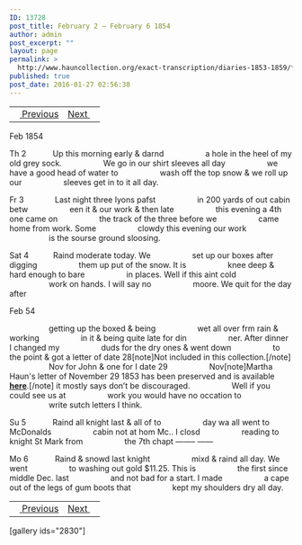 ```yaml
---
ID: 13728
post_title: February 2 – February 6 1854
author: admin
post_excerpt: ""
layout: page
permalink: >
  http://www.hauncollection.org/exact-transcription/diaries-1853-1859/february-2-february-6-1854/
published: true
post_date: 2016-01-27 02:56:38
---
```

<table style="width: 100%;" align="center">
<tbody>
<tr>
<td><a href="http://www.hauncollection.org/diaries-1853-1859/january-25-february-1-1854/"><img src="https://lh3.googleusercontent.com/-EFJpxxNiPNw/VqgtWBCZrMI/AAAAAAAAAFU/WfY4lPFWWkg/s800-Ic42/Soeb-Plain-Arrows-8-10px.png" alt="" width="10" height="10" /> Previous</a></td>
<td style="text-align: right;"><a href="http://www.hauncollection.org/diaries-1853-1859/february-7-february-14-1854/">Next <img src="https://lh3.googleusercontent.com/-67k0cYlpXHw/VqgtWKz1MXI/AAAAAAAAAFU/k9PW_Piyurk/s800-Ic42/Soeb-Plain-Arrows-5-10px.png" alt="" width="10" height="10" /></a></td>
</tr>
</tbody>
</table>
Feb 1854

Th 2            Up this morning early &amp; darnd
<span style="margin-left: 70px;">a hole in the heel of my old grey sock.
<span style="margin-left: 70px;">We go in our shirt sleeves all day
<span style="margin-left: 70px;">we have a good head of water to
<span style="margin-left: 70px;">wash off the top snow &amp; we roll up our
<span style="margin-left: 70px;">sleeves get in to it all day.</span></span></span></span></span>

Fr 3              Last night three lyons pafst
<span style="margin-left: 70px;">in 200 yards of out cabin betw
<span style="margin-left: 70px;">een it &amp; our work &amp; then late
<span style="margin-left: 70px;">this evening a 4th one came on
<span style="margin-left: 70px;">the track of the three before we
<span style="margin-left: 70px;">came home from work. Some
<span style="margin-left: 70px;">clowdy this evening our work
<span style="margin-left: 70px;">is the sourse ground sloosing.</span></span></span></span></span></span></span>

Sat 4           Raind moderate today. We
<span style="margin-left: 70px;">set up our boxes after digging
<span style="margin-left: 70px;">them up put of the snow. It is
<span style="margin-left: 70px;">knee deep &amp; hard enough to bare
<span style="margin-left: 70px;">in places. Well if this aint cold
<span style="margin-left: 70px;">work on hands. I will say no
<span style="margin-left: 70px;">moore. We quit for the day after</span></span></span></span></span></span>

Feb 54

<span style="margin-left: 70px;">getting up the boxed &amp; being
<span style="margin-left: 70px;">wet all over frm rain &amp; working
<span style="margin-left: 70px;">in it &amp; being quite late for din
<span style="margin-left: 70px;">ner. After dinner I changed my
<span style="margin-left: 70px;">duds for the dry ones &amp; went down
<span style="margin-left: 70px;">to the point &amp; got a letter of date 28[note]Not included in this collection.[/note]</span>
<span style="margin-left: 70px;">Nov for John &amp; one for I date 29
<span style="margin-left: 70px;">Nov[note]Martha Haun's letter of November 29 1853 has been preserved and is available <strong><a title="November 29 1855" href="www.hauncollection.org/version-3/version-iii-series-ii/november-29-1853-martha-haun-to-james-haun/">here</a></strong>.[/note] it mostly says don’t be discouraged.
<span style="margin-left: 70px;">Well if you could see us at
<span style="margin-left: 70px;">work you would have no occation to
<span style="margin-left: 70px;">write sutch letters I think.</span></span></span></span></span></span></span></span></span></span>

Su 5            Raind all knight last &amp; all of to
<span style="margin-left: 70px;">day wa all went to McDonalds
<span style="margin-left: 70px;">cabin not at hom Mc.. I closd
<span style="margin-left: 70px;">reading to knight St Mark from
<span style="margin-left: 70px;">the 7th chapt ——– ——</span></span></span></span>

Mo 6            Raind &amp; snowd last knight
<span style="margin-left: 70px;">mixd &amp; raind all day. We went
<span style="margin-left: 70px;">to washing out gold $11.25. This is
<span style="margin-left: 70px;">the first since middle Dec. last
<span style="margin-left: 70px;">and not bad for a start. I made
<span style="margin-left: 70px;">a cape out of the legs of gum boots that
<span style="margin-left: 70px;">kept my shoulders dry all day.</span></span></span></span></span></span>
<table style="width: 100%;" align="center">
<tbody>
<tr>
<td><a href="http://www.hauncollection.org/diaries-1853-1859/january-25-february-1-1854/"><img src="https://lh3.googleusercontent.com/-EFJpxxNiPNw/VqgtWBCZrMI/AAAAAAAAAFU/WfY4lPFWWkg/s800-Ic42/Soeb-Plain-Arrows-8-10px.png" alt="" width="10" height="10" /> Previous</a></td>
<td style="text-align: right;"><a href="http://www.hauncollection.org/diaries-1853-1859/february-7-february-14-1854/">Next <img src="https://lh3.googleusercontent.com/-67k0cYlpXHw/VqgtWKz1MXI/AAAAAAAAAFU/k9PW_Piyurk/s800-Ic42/Soeb-Plain-Arrows-5-10px.png" alt="" width="10" height="10" /></a></td>
</tr>
</tbody>
</table>
[gallery ids="2830"]